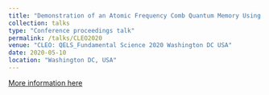 ```yaml
---
title: "Demonstration of an Atomic Frequency Comb Quantum Memory Using Velocity-Selective Pumping in Warm Alkali Vapour"
collection: talks
type: "Conference proceedings talk"
permalink: /talks/CLEO2020
venue: "CLEO: QELS_Fundamental Science 2020 Washington DC USA"
date: 2020-05-10
location: "Washington DC, USA"
---
```

[More information here](https://doi.org/10.1364/CLEO_QELS.2020.FW4C.5)
